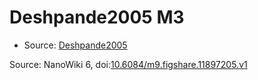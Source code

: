 <a name="material" />

# Deshpande2005 M3
<script type="application/ld+json">
  {
    "@context": "https://schema.org/",
    "@type": "ChemicalSubstance",
    "@id": "https://egonw.github.io/nanowiki/nanowiki126.html#material",
    "http://purl.org/dc/terms/conformsTo":
      {
        "@type": "CreativeWork",
        "@id": "https://bioschemas.org/profiles/ChemicalSubstance/0.4-RELEASE/"
      },
    "identfier": "126",
    "name": "Deshpande2005 M3",
    "url": "https://egonw.github.io/nanowiki/nanowiki126.html#material",
    "sameAs": "http://127.0.0.1/mediawiki/index.php/Special:URIResolver/Deshpande2005_M3"
  }
</script>


* Source: [Deshpande2005](articleDeshpande2005.md)


Source: NanoWiki 6, doi:[10.6084/m9.figshare.11897205.v1](https://doi.org/10.6084/m9.figshare.11897205.v1)
